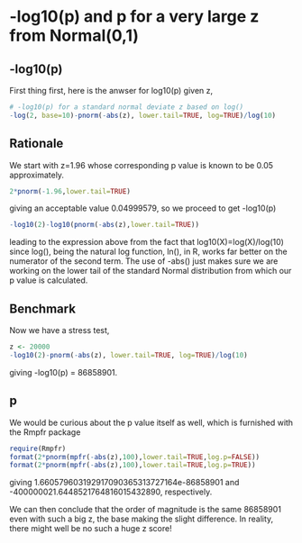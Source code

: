 # -log10(p) and p for a very large z from Normal(0,1)

## -log10(p)
First thing first, here is the anwser for log10(p) given z,
```r
# -log10(p) for a standard normal deviate z based on log()
-log(2, base=10)-pnorm(-abs(z), lower.tail=TRUE, log=TRUE)/log(10)
```

## Rationale
We start with z=1.96 whose corresponding p value is known to be 0.05 approximately.
```r
2*pnorm(-1.96,lower.tail=TRUE)
```
giving an acceptable value 0.04999579, so we proceed to get -log10(p)
```r
-log10(2)-log10(pnorm(-abs(z),lower.tail=TRUE))
```
leading to the expression above from the fact that log10(X)=log(X)/log(10) since log(),
being the natural log function, ln(), in R, works far better on the numerator of the
second term. The use of -abs() just makes sure we are working on the lower tail of the
standard Normal distribution from which our p value is calculated.

## Benchmark
Now we have a stress test,
```r
z <- 20000
-log10(2)-pnorm(-abs(z), lower.tail=TRUE, log=TRUE)/log(10)
```
giving -log10(p) = 86858901.

## p

We would be curious about the p value itself as well, which is furnished with the Rmpfr package
```r
require(Rmpfr)
format(2*pnorm(mpfr(-abs(z),100),lower.tail=TRUE,log.p=FALSE))
format(2*pnorm(mpfr(-abs(z),100),lower.tail=TRUE,log.p=TRUE))
```
giving 1.660579603192917090365313727164e-86858901 and -400000021.6448521764816015432890, respectively.

We can then conclude that the order of magnitude is the same 86858901 even with such a big z, the base
making the slight difference. In reality, there might well be no such a huge z score!
